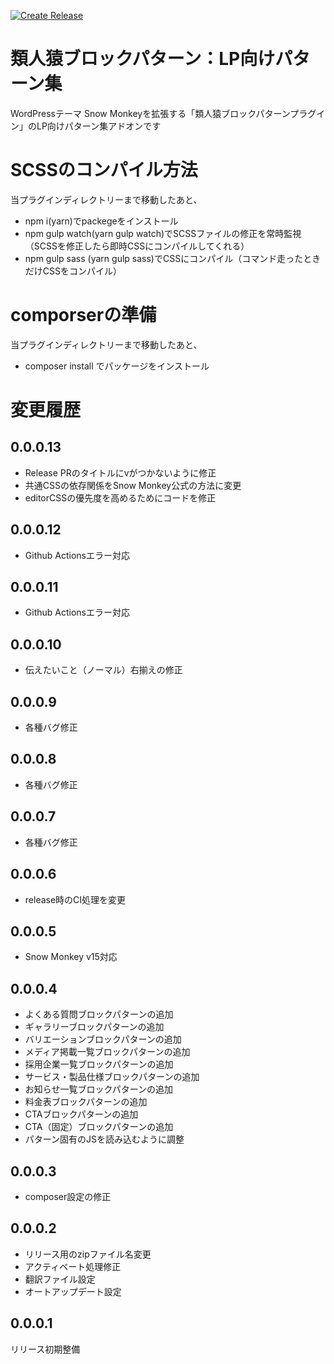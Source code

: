 [![Create Release](https://github.com/m-g-n/ruijinen-plugin_block-patterns--r002-lp/actions/workflows/release.yml/badge.svg)](https://github.com/m-g-n/ruijinen-plugin_block-patterns--r002-lp/actions/workflows/release.yml)

# 類人猿ブロックパターン：LP向けパターン集
WordPressテーマ Snow Monkeyを拡張する「類人猿ブロックパターンプラグイン」のLP向けパターン集アドオンです

# SCSSのコンパイル方法

当プラグインディレクトリーまで移動したあと、

- npm i(yarn)でpackegeをインストール
- npm gulp watch(yarn gulp watch)でSCSSファイルの修正を常時監視（SCSSを修正したら即時CSSにコンパイルしてくれる）
- npm gulp sass (yarn gulp sass)でCSSにコンパイル（コマンド走ったときだけCSSをコンパイル）

# comporserの準備

当プラグインディレクトリーまで移動したあと、

- composer install でパッケージをインストール

# 変更履歴
## 0.0.0.13
- Release PRのタイトルにvがつかないように修正
- 共通CSSの依存関係をSnow Monkey公式の方法に変更
- editorCSSの優先度を高めるためにコードを修正

## 0.0.0.12
- Github Actionsエラー対応
## 0.0.0.11
- Github Actionsエラー対応
## 0.0.0.10
- 伝えたいこと（ノーマル）右揃えの修正
## 0.0.0.9
- 各種バグ修正
## 0.0.0.8
- 各種バグ修正
## 0.0.0.7
- 各種バグ修正
## 0.0.0.6
- release時のCI処理を変更
## 0.0.0.5
- Snow Monkey v15対応
## 0.0.0.4
- よくある質問ブロックパターンの追加
- ギャラリーブロックパターンの追加
- バリエーションブロックパターンの追加
- メディア掲載一覧ブロックパターンの追加
- 採用企業一覧ブロックパターンの追加
- サービス・製品仕様ブロックパターンの追加
- お知らせ一覧ブロックパターンの追加
- 料金表ブロックパターンの追加
- CTAブロックパターンの追加
- CTA（固定）ブロックパターンの追加
- パターン固有のJSを読み込むように調整

## 0.0.0.3
- composer設定の修正

## 0.0.0.2
- リリース用のzipファイル名変更
- アクティベート処理修正
- 翻訳ファイル設定
- オートアップデート設定

## 0.0.0.1
リリース初期整備